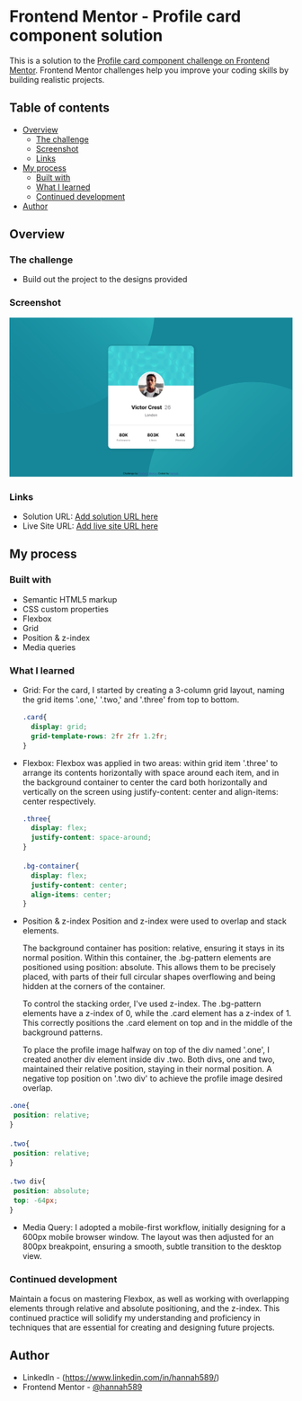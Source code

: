 # Frontend Mentor - Profile card component solution

This is a solution to the [Profile card component challenge on Frontend Mentor](https://www.frontendmentor.io/challenges/profile-card-component-cfArpWshJ). Frontend Mentor challenges help you improve your coding skills by building realistic projects. 


## Table of contents

- [Overview](#overview)
  - [The challenge](#the-challenge)
  - [Screenshot](#screenshot)
  - [Links](#links)
- [My process](#my-process)
  - [Built with](#built-with)
  - [What I learned](#what-i-learned)
  - [Continued development](#continued-development)
- [Author](#author)


## Overview
### The challenge

- Build out the project to the designs provided

### Screenshot

![](./Screenshot.png)

### Links

- Solution URL: [Add solution URL here](https://your-solution-url.com)
- Live Site URL: [Add live site URL here](https://your-live-site-url.com)


## My process
### Built with

- Semantic HTML5 markup
- CSS custom properties
- Flexbox
- Grid
- Position & z-index
- Media queries


### What I learned

- Grid: 
  For the card, I started by creating a 3-column grid layout, naming the grid items '.one,' '.two,' and '.three' from top to bottom.

  ```css
  .card{
    display: grid;
    grid-template-rows: 2fr 2fr 1.2fr;
  }
  ```

- Flexbox: 
  Flexbox was applied in two areas: within grid item '.three' to arrange its contents horizontally with space around each item, and in the background container to center the card both horizontally and vertically on the screen using justify-content: center and align-items: center respectively.

  ```css
  .three{
    display: flex;
    justify-content: space-around;
  }

  .bg-container{
    display: flex;
    justify-content: center;
    align-items: center;
  }
  ```

- Position & z-index
  Position and z-index were used to overlap and stack elements.

  The background container has position: relative, ensuring it stays in its normal position. Within this container, the .bg-pattern elements are positioned using position: absolute. This allows them to be precisely placed, with parts of their full circular shapes overflowing and being hidden at the corners of the container.

  To control the stacking order, I've used z-index. The .bg-pattern elements have a z-index of 0, while the .card element has a z-index of 1. This correctly positions the .card element on top and in the middle of the background patterns.

  To place the profile image halfway on top of the div named '.one', I created another div element inside div .two. Both divs, one and two, maintained their relative position, staying in their normal position. A negative top position on '.two div' to achieve the profile image desired overlap.

 ```css
.one{
  position: relative;
}

.two{
  position: relative;
}

.two div{
  position: absolute;
  top: -64px;
}
```

- Media Query:
  I adopted a mobile-first workflow, initially designing for a 600px mobile browser window. The layout was then adjusted for an 800px breakpoint, ensuring a smooth, subtle transition to the desktop view.


### Continued development

Maintain a focus on mastering Flexbox, as well as working with overlapping elements through relative and absolute positioning, and the z-index. This continued practice will solidify my understanding and proficiency in techniques that are essential for creating and designing future projects.


## Author

- LinkedIn - (https://www.linkedin.com/in/hannah589/)
- Frontend Mentor - [@hannah589](https://www.frontendmentor.io/profile/hannah589)







